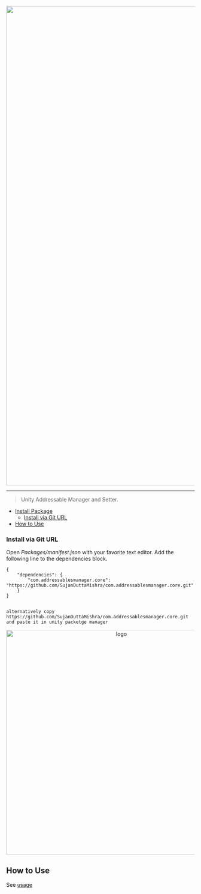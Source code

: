 
<p align="center">
  <img width="1280" src="https://raw.githubusercontent.com/SujanDuttaMishra/com.addressablesmanager.core/master/Documentation~/logo.png" alt="logo">
</p>

___
>Unity Addressable Manager and Setter.

- [Install Package](#install-package)
  - [Install via Git URL](#install-via-git-url)
- [How to Use](#how-to-use)

### Install via Git URL

Open *Packages/manifest.json* with your favorite text editor. Add the following line to the dependencies block.

    {
        "dependencies": {
            "com.addressablesmanager.core": "https://github.com/SujanDuttaMishra/com.addressablesmanager.core.git"
        }
    }


    alternatively copy 
    https://github.com/SujanDuttaMishra/com.addressablesmanager.core.git
    and paste it in unity packetge manager 
  <p align="center">
  <img width="600" src="https://raw.githubusercontent.com/SujanDuttaMishra/com.addressablesmanager.core/master/Documentation~/PackageManagerGit.png" alt="logo">
  </p>


   


    

## How to Use

See [usage](https://github.com/SujanDuttaMishra/com.addressablesmanager.core/wiki)